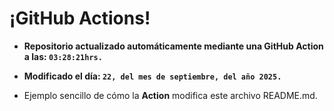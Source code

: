 # ¡GitHub Actions!
* **Repositorio actualizado automáticamente mediante una GitHub Action a las: `03:28:21hrs.`**
* **Modificado el día: `22, del mes de septiembre, del año 2025.`**

* Ejemplo sencillo de cómo la **Action** modifica este archivo README.md.
